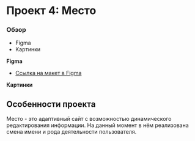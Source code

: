 # Проект 4: Место

### Обзор

* Figma
* Картинки

**Figma**

* [Ссылка на макет в Figma](https://www.figma.com/file/StZjf8HnoeLdiXS7dYrLAh/JavaScript.-Sprint-4)

**Картинки**

## Особенности проекта

Место - это адаптивный сайт с возможностью динамического редактирования информации. На данный момент в нём реализована смена имени и рода деятельности пользователя. 

